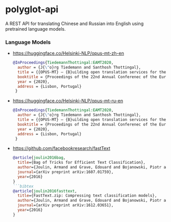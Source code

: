 # polyglot-api
A REST API for translating Chinese and Russian into English using pretrained language models.



### Language Models
- https://huggingface.co/Helsinki-NLP/opus-mt-zh-en
  ```bibtex
  @InProceedings{TiedemannThottingal:EAMT2020,
    author = {J{\"o}rg Tiedemann and Santhosh Thottingal},
    title = {{OPUS-MT} — {B}uilding open translation services for the {W}orld},
    booktitle = {Proceedings of the 22nd Annual Conferenec of the European Association for Machine Translation (EAMT)},
    year = {2020},
    address = {Lisbon, Portugal}
   }
  ```
- https://huggingface.co/Helsinki-NLP/opus-mt-ru-en
  ```bibtex
  @InProceedings{TiedemannThottingal:EAMT2020,
    author = {J{\"o}rg Tiedemann and Santhosh Thottingal},
    title = {{OPUS-MT} — {B}uilding open translation services for the {W}orld},
    booktitle = {Proceedings of the 22nd Annual Conferenec of the European Association for Machine Translation (EAMT)},
    year = {2020},
    address = {Lisbon, Portugal}
   }
  ```

- https://github.com/facebookresearch/fastText
  ```bibtex
  @article{joulin2016bag,
    title={Bag of Tricks for Efficient Text Classification},
    author={Joulin, Armand and Grave, Edouard and Bojanowski, Piotr and Mikolov, Tomas},
    journal={arXiv preprint arXiv:1607.01759},
    year={2016}
  }
  ```bibtex
  @article{joulin2016fasttext,
    title={FastText.zip: Compressing text classification models},
    author={Joulin, Armand and Grave, Edouard and Bojanowski, Piotr and Douze, Matthijs and J{\'e}gou, H{\'e}rve and Mikolov, Tomas},
    journal={arXiv preprint arXiv:1612.03651},
    year={2016}
  }
  ```
